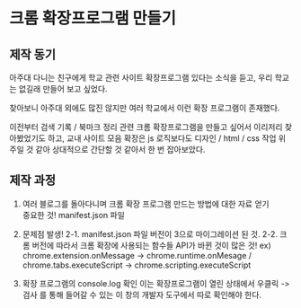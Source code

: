 # 크롬 확장프로그램 만들기

## 제작 동기
아주대 다니는 친구에게 학교 관련 사이트 확장프로그램 있다는 소식을 듣고, 우리 학교는 없길래 만들어 보고 싶었다.  

찾아보니 아주대 외에도 많진 않지만 여러 학교에서 이런 확장 프로그램이 존재했다.  

이전부터 검색 기록 / 북마크 정리 관련 크롬 확장프로그램을 만들고 싶어서 이리저리 찾아봤었기도 하고, 교내 사이트 모음 확장은 js 로직보다도 디자인 / html / css 작업 위주일 것 같아 상대적으로 간단할 것 같아서 한 번 잡아보았다.  

## 제작 과정
1. 여러 블로그를 돌아다니며 크롬 확장 프로그램 만드는 방법에 대한 자료 얻기  
중요한 것! manifest.json 파일

2. 문제점 발생!
2-1. manifest.json 파일 버전이 3으로 마이그레이션 된 것.
2-2. 크롬 버전에 따라서 크롬 확장에 사용되는 함수들 API가 바뀐 것이 많은 것!
  ex) chrome.extension.onMessage -> chrome.runtime.onMesage / chrome.tabs.executeScript -> chrome.scripting.executeScript

3. 확장 프로그램의 console.log 확인
이는 확장프로그램이 열린 상태에서 우클릭 -> 검사 를 통해 들어갈 수 있는 이 창의 개발자 도구에서 따로 확인해야 한다.

